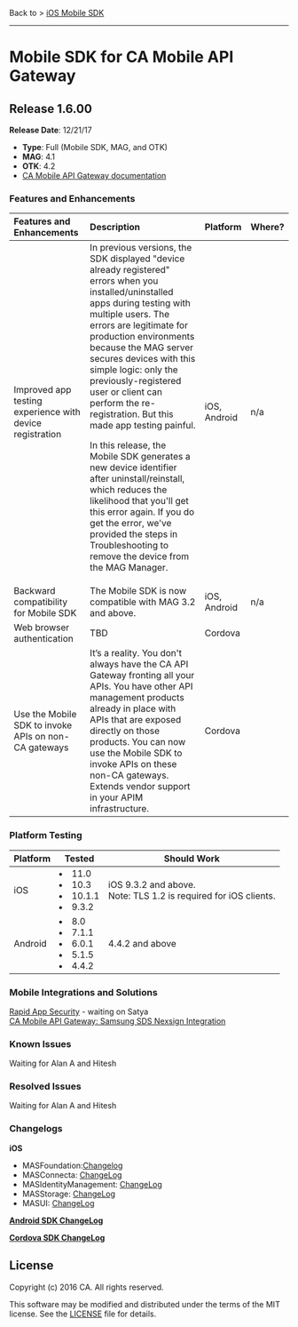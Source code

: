 Back to > [iOS Mobile SDK](https://github.com/CAAPIM/iOS-MAS-SDK)
<hr/>

# Mobile SDK for CA Mobile API Gateway

## Release 1.6.00

**Release Date**: 12/21/17
- **Type**: Full (Mobile SDK, MAG, and OTK)
- **MAG**: 4.1
- **OTK**: 4.2
- [CA Mobile API Gateway documentation](https://docops.ca.com/mag)

### Features and Enhancements

| Features and Enhancements                | Description                              | Platform     | Where? |
| :--------------------------------------- | :--------------------------------------- | :----------- | ------ |
| Improved app testing experience with device registration | In previous versions, the SDK displayed "device already registered" errors when you installed/uninstalled apps during testing with multiple users. The errors are legitimate for production environments because the MAG server secures devices with this simple logic: only the previously-registered user or client can perform the re-registration. But this made app testing painful. <p>In this release, the Mobile SDK generates a new device identifier after uninstall/reinstall, which reduces the likelihood that you'll get this error again. If you do get the error, we've provided the steps in Troubleshooting to remove the device from the MAG Manager.</p> | iOS, Android | n/a    |
| Backward compatibility for Mobile SDK    | The Mobile SDK is now compatible with MAG 3.2 and above. | iOS, Android | n/a    |
| Web browser authentication               | TBD                                      | Cordova      | <link> |
| Use the Mobile SDK to invoke APIs on non-CA gateways | It’s a reality. You don't always have the CA API Gateway fronting all your APIs. You have other API management products already in place with APIs that are exposed directly on those products. You can now use the Mobile SDK to invoke APIs on these non-CA gateways. Extends vendor support in your APIM infrastructure. | Cordova      | <link>   
            
### Platform Testing 

 Platform | Tested                                   | Should Work                              |
| -------- | ---------------------------------------- | ---------------------------------------- |
| iOS      | <li>11.0</li><li>10.3</li> <li>10.1.1</li> <li>9.3.2</li> | iOS 9.3.2 and above.  <br>Note: TLS 1.2 is required for iOS clients.</br> |
| Android  | <li>8.0</li><li>7.1.1</li> <li>6.0.1</li> <li>5.1.5</li> <li>4.4.2</li> | 4.4.2 and above      

### Mobile Integrations and Solutions

[Rapid App Security](https://docops.ca.com) - waiting on Satya<br>
[CA Mobile API Gateway: Samsung SDS Nexsign Integration](https://docops.ca.com/ca-mobile-api-gateway-samsung-sds-nexsign-integration)</br>

### Known Issues

Waiting for Alan A and Hitesh

### Resolved Issues

Waiting for Alan A and Hitesh

### Changelogs

**iOS**
- MASFoundation:[Changelog](https://github.com/CAAPIM/iOS-MAS-Foundation/blob/develop/CHANGELOG.md)
- MASConnecta: [ChangeLog](https://github.com/CAAPIM/iOS-MAS-Connecta/blob/develop/CHANGELOG.md)
- MASIdentityManagement: [ChangeLog](https://github.com/CAAPIM/iOS-MAS-IdentityManagement/blob/develop/CHANGELOG.md)
- MASStorage: [ChangeLog](https://github.com/CAAPIM/iOS-MAS-Storage/blob/develop/CHANGELOG.md)
- MASUI: [ChangeLog](https://github.com/CAAPIM/iOS-MAS-UI/blob/develop/CHANGELOG.md)

**[Android SDK ChangeLog](https://github.com/CAAPIM/Android-MAS-SDK/blob/develop/ChangeLog.md)**

**[Cordova SDK ChangeLog](https://github.com/CAAPIM/MAS-Storage-Cordova/blob/develop/ChangeLog.md)**



## License

Copyright (c) 2016 CA. All rights reserved.

This software may be modified and distributed under the terms
of the MIT license. See the [LICENSE][license-link] file for details.


 [mas.ca.com]: http://mas.ca.com/
 [license-link]: /LICENSE

